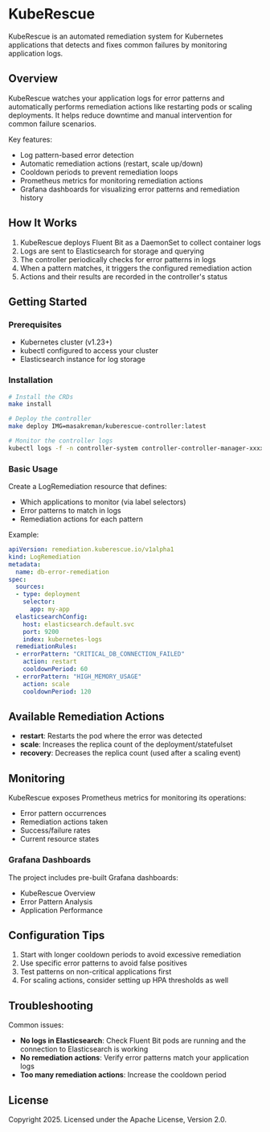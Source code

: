 # KubeRescue

KubeRescue is an automated remediation system for Kubernetes applications that detects and fixes common failures by monitoring application logs.

## Overview

KubeRescue watches your application logs for error patterns and automatically performs remediation actions like restarting pods or scaling deployments. It helps reduce downtime and manual intervention for common failure scenarios.

Key features:
- Log pattern-based error detection
- Automatic remediation actions (restart, scale up/down)
- Cooldown periods to prevent remediation loops
- Prometheus metrics for monitoring remediation actions
- Grafana dashboards for visualizing error patterns and remediation history

## How It Works

1. KubeRescue deploys Fluent Bit as a DaemonSet to collect container logs
2. Logs are sent to Elasticsearch for storage and querying
3. The controller periodically checks for error patterns in logs
4. When a pattern matches, it triggers the configured remediation action
5. Actions and their results are recorded in the controller's status

## Getting Started

### Prerequisites
- Kubernetes cluster (v1.23+)
- kubectl configured to access your cluster
- Elasticsearch instance for log storage

### Installation

```sh
# Install the CRDs
make install

# Deploy the controller
make deploy IMG=masakreman/kuberescue-controller:latest

# Monitor the controller logs
kubectl logs -f -n controller-system controller-controller-manager-xxxxx
```

### Basic Usage

Create a LogRemediation resource that defines:
- Which applications to monitor (via label selectors)
- Error patterns to match in logs
- Remediation actions for each pattern

Example:

```yaml
apiVersion: remediation.kuberescue.io/v1alpha1
kind: LogRemediation
metadata:
  name: db-error-remediation
spec:
  sources:
  - type: deployment
    selector:
      app: my-app
  elasticsearchConfig:
    host: elasticsearch.default.svc
    port: 9200
    index: kubernetes-logs
  remediationRules:
  - errorPattern: "CRITICAL_DB_CONNECTION_FAILED"
    action: restart
    cooldownPeriod: 60  
  - errorPattern: "HIGH_MEMORY_USAGE"
    action: scale
    cooldownPeriod: 120 
```

## Available Remediation Actions

- **restart**: Restarts the pod where the error was detected
- **scale**: Increases the replica count of the deployment/statefulset
- **recovery**: Decreases the replica count (used after a scaling event)

## Monitoring

KubeRescue exposes Prometheus metrics for monitoring its operations:
- Error pattern occurrences
- Remediation actions taken
- Success/failure rates
- Current resource states

### Grafana Dashboards

The project includes pre-built Grafana dashboards:
- KubeRescue Overview
- Error Pattern Analysis
- Application Performance

## Configuration Tips

1. Start with longer cooldown periods to avoid excessive remediation
2. Use specific error patterns to avoid false positives
3. Test patterns on non-critical applications first
4. For scaling actions, consider setting up HPA thresholds as well

## Troubleshooting

Common issues:
- **No logs in Elasticsearch**: Check Fluent Bit pods are running and the connection to Elasticsearch is working
- **No remediation actions**: Verify error patterns match your application logs
- **Too many remediation actions**: Increase the cooldown period

## License

Copyright 2025. Licensed under the Apache License, Version 2.0.